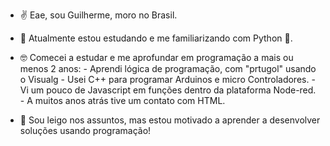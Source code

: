 - ✌ Eae, sou Guilherme, moro no Brasil.

- 🧐 Atualmente estou estudando e me familiarizando com Python 🐍.

- 🤓 Comecei a estudar e me aprofundar em programação a mais ou menos 2 anos:
      - Aprendi lógica de programação, com "prtugol" usando o Visualg
      - Usei C++ para programar Arduinos e micro Controladores.
      - Vi um pouco de Javascript em funções dentro da plataforma Node-red.
      - A muitos anos atrás tive um contato com HTML.
      
- 🧠 Sou leigo nos assuntos, mas estou motivado a aprender a desenvolver soluções usando programação!
